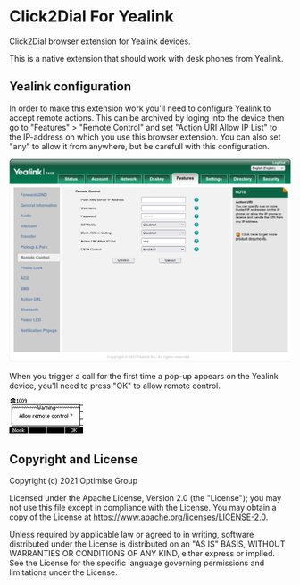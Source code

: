 # Click2Dial For Yealink

Click2Dial browser extension for Yealink devices.

This is a native extension that should work with desk phones from Yealink.

## Yealink configuration

In order to make this extension work you'll need to configure Yealink to accept remote actions.
This can be archived by loging into the device then go to "Features" > "Remote Control" and set "Action URI Allow IP List" to the IP-address on which you use this browser extension. You can also set "any" to allow it from anywhere, but be carefull with this configuration.

![Yealink Configuration](media/yealink-config.png)

When you trigger a call for the first time a pop-up appears on the Yealink device, you'll need to press "OK" to allow remote control.

![Yealink Pop-Up](media/yealink-pop-up.png)

## Copyright and License

Copyright (c) 2021 Optimise Group

Licensed under the Apache License, Version 2.0 (the "License"); you may not use this file except in compliance with the License. You may obtain a copy of the License at https://www.apache.org/licenses/LICENSE-2.0.

Unless required by applicable law or agreed to in writing, software distributed under the License is distributed on an "AS IS" BASIS, WITHOUT WARRANTIES OR CONDITIONS OF ANY KIND, either express or implied. See the License for the specific language governing permissions and limitations under the License.
